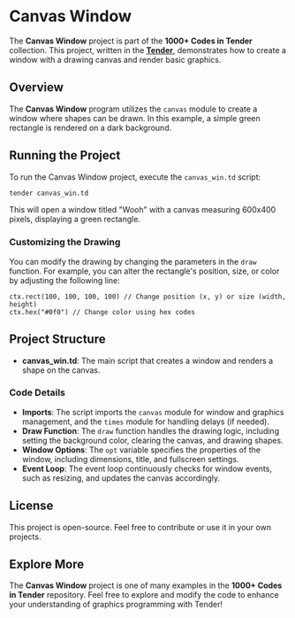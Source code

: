# Canvas Window

The **Canvas Window** project is part of the **1000+ Codes in Tender** collection. This project, written in the [**Tender**](https://github.com/2dprototype/tender), demonstrates how to create a window with a drawing canvas and render basic graphics.

## Overview

The **Canvas Window** program utilizes the `canvas` module to create a window where shapes can be drawn. In this example, a simple green rectangle is rendered on a dark background.

## Running the Project

To run the Canvas Window project, execute the `canvas_win.td` script:

```bash
tender canvas_win.td
```

This will open a window titled "Wooh" with a canvas measuring 600x400 pixels, displaying a green rectangle.

### Customizing the Drawing

You can modify the drawing by changing the parameters in the `draw` function. For example, you can alter the rectangle's position, size, or color by adjusting the following line:

```tender
ctx.rect(100, 100, 100, 100) // Change position (x, y) or size (width, height)
ctx.hex("#0f0") // Change color using hex codes
```

## Project Structure

- **canvas_win.td**: The main script that creates a window and renders a shape on the canvas.

### Code Details

- **Imports**: The script imports the `canvas` module for window and graphics management, and the `times` module for handling delays (if needed).
- **Draw Function**: The `draw` function handles the drawing logic, including setting the background color, clearing the canvas, and drawing shapes.
- **Window Options**: The `opt` variable specifies the properties of the window, including dimensions, title, and fullscreen settings.
- **Event Loop**: The event loop continuously checks for window events, such as resizing, and updates the canvas accordingly.

## License

This project is open-source. Feel free to contribute or use it in your own projects.

## Explore More

The **Canvas Window** project is one of many examples in the **1000+ Codes in Tender** repository. Feel free to explore and modify the code to enhance your understanding of graphics programming with Tender!
